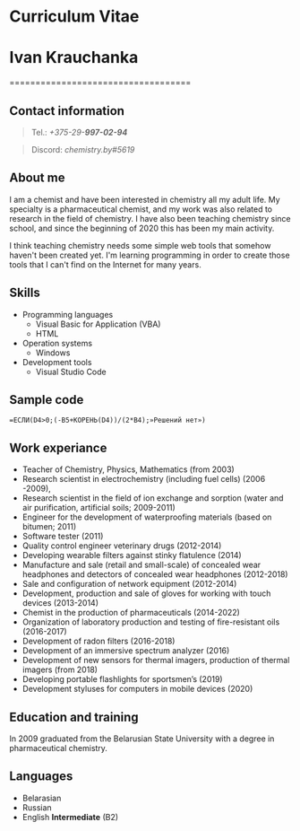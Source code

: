 # Curriculum Vitae
# Ivan Krauchanka
===================================


## Contact information
>Tel.: *+375-29-**997-02-94***

>Discord: *chemistry.by#5619*

## About me
I am a chemist and have been interested in chemistry all my adult life. My specialty is a pharmaceutical chemist, and my work was also related to research in the field of chemistry. I have also been teaching chemistry since school, and since the beginning of 2020 this has been my main activity.

I think teaching chemistry needs some simple web tools that somehow haven't been created yet. I'm learning programming in order to create those tools that I can't find on the Internet for many years.

## Skills
* Programming languages
    + Visual Basic for Application (VBA)
    + HTML
* Operation systems
    + Windows
* Development tools
    + Visual Studio Code
    

## Sample code
```
=ЕСЛИ(D4>0;(-B5+КОРЕНЬ(D4))/(2*B4);»Решений нет»)
```

## Work experiance
-    Teacher of Chemistry, Physics, Mathematics (from 2003)
-    Research scientist in electrochemistry (including fuel cells) (2006 -2009),
-    Research scientist in the field of ion exchange and sorption (water and air purification, artificial soils; 2009-2011)
-    Engineer for the development of waterproofing materials (based on bitumen; 2011)
-    Software tester (2011)
-    Quality control engineer veterinary drugs (2012-2014)
-    Developing wearable filters against stinky flatulence (2014)
-    Manufacture and sale (retail and small-scale) of concealed wear headphones and detectors of concealed wear headphones (2012-2018)
-    Sale and configuration of network equipment (2012-2014)
-    Development, production and sale of gloves for working with touch devices (2013-2014)
-    Chemist in the production of pharmaceuticals (2014-2022)
-    Organization of laboratory production and testing of fire-resistant oils (2016-2017)
-    Development of radon filters (2016-2018)
-    Development of an immersive spectrum analyzer (2016)
-    Development of new sensors for thermal imagers, production of thermal imagers (from 2018)
-    Developing portable flashlights for sportsmen’s (2019)
-    Development styluses for computers in mobile devices (2020)

## Education and training
In 2009 graduated from the Belarusian State  University with a degree in pharmaceutical chemistry.


## Languages
- Belarasian
- Russian
- English **Intermediate** (B2)